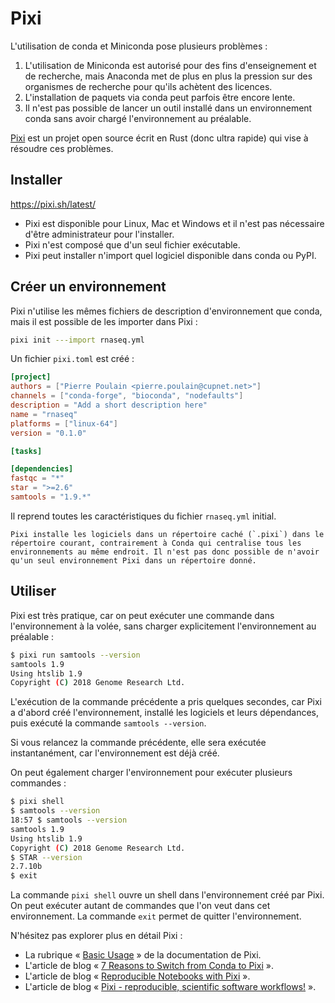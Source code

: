 # Pixi

L'utilisation de conda et Miniconda pose plusieurs problèmes :

1. L'utilisation de Miniconda est autorisé pour des fins d'enseignement et de recherche, mais Anaconda met de plus en plus la pression sur des organismes de recherche pour qu'ils achètent des licences.
2. L'installation de paquets via conda peut parfois être encore lente.
3. Il n'est pas possible de lancer un outil installé dans un environnement conda sans avoir chargé l'environnement au préalable.

[Pixi](https://pixi.sh) est un projet open source écrit en Rust (donc ultra rapide) qui vise à résoudre ces problèmes.


## Installer

https://pixi.sh/latest/

- Pixi est disponible pour Linux, Mac et Windows et il n'est pas nécessaire d'être administrateur pour l'installer.
- Pixi n'est composé que d'un seul fichier exécutable.
- Pixi peut installer n'import quel logiciel disponible dans conda ou PyPI.


## Créer un environnement

Pixi n'utilise les mêmes fichiers de description d'environnement que conda, mais il est possible de les importer dans Pixi :

```bash
pixi init ---import rnaseq.yml
```

Un fichier `pixi.toml` est créé :

```toml
[project]
authors = ["Pierre Poulain <pierre.poulain@cupnet.net>"]
channels = ["conda-forge", "bioconda", "nodefaults"]
description = "Add a short description here"
name = "rnaseq"
platforms = ["linux-64"]
version = "0.1.0"

[tasks]

[dependencies]
fastqc = "*"
star = ">=2.6"
samtools = "1.9.*"
```

Il reprend toutes les caractéristiques du fichier `rnaseq.yml` initial.

```{warning}
Pixi installe les logiciels dans un répertoire caché (`.pixi`) dans le répertoire courant, contrairement à Conda qui centralise tous les environnements au même endroit. Il n'est pas donc possible de n'avoir qu'un seul environnement Pixi dans un répertoire donné.
```

## Utiliser

Pixi est très pratique, car on peut exécuter une commande dans l'environnement à la volée, sans charger explicitement l'environnement au préalable :

```bash
$ pixi run samtools --version
samtools 1.9
Using htslib 1.9
Copyright (C) 2018 Genome Research Ltd.
```

L'exécution de la commande précédente a pris quelques secondes, car Pixi a d'abord créé l'environnement, installé les logiciels et leurs dépendances, puis exécuté la commande `samtools --version`.

Si vous relancez la commande précédente, elle sera exécutée instantanément, car l'environnement est déjà créé.

On peut également charger l'environnement pour exécuter plusieurs commandes :

```bash
$ pixi shell
$ samtools --version
18:57 $ samtools --version
samtools 1.9
Using htslib 1.9
Copyright (C) 2018 Genome Research Ltd.
$ STAR --version
2.7.10b
$ exit
```

La commande `pixi shell` ouvre un shell dans l'environnement créé par Pixi. On peut exécuter autant de commandes que l'on veut dans cet environnement. La commande `exit` permet de quitter l'environnement.

N'hésitez pas explorer plus en détail Pixi :

- La rubrique « [Basic Usage](https://pixi.sh/latest/basic_usage/) » de la documentation de Pixi.
- L'article de blog « [7 Reasons to Switch from Conda to Pixi](https://prefix.dev/blog/pixi_a_fast_conda_alternative) ».
- L'article de blog « [Reproducible Notebooks with Pixi](https://prefix.dev/blog/pixi_jupyter_notebooks) ».
- L'article de blog « [Pixi - reproducible, scientific software workflows!](https://prefix.dev/blog/pixi_for_scientists) ».
